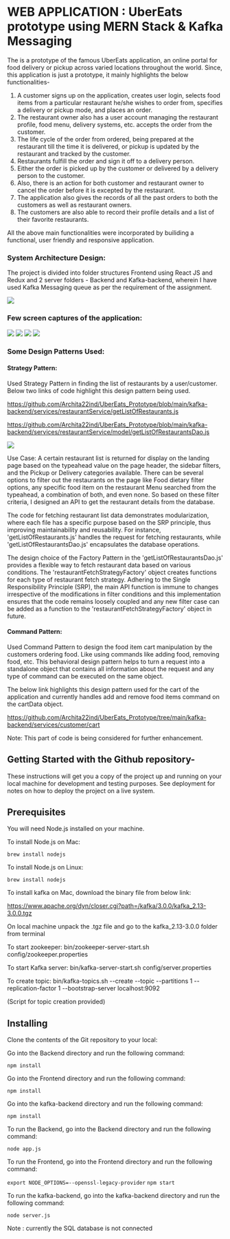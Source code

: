 # **WEB APPLICATION : UberEats prototype using MERN Stack & Kafka Messaging**

The is a prototype of the famous UberEats application, an online portal for food delivery or pickup
across varied locations throughout the world. Since, this application is just a prototype, it mainly
highlights the below functionalities-

1. A customer signs up on the application, creates user login, selects food items from a particular
   restaurant he/she wishes to order from, specifies a delivery or pickup mode, and places an
   order.
2. The restaurant owner also has a user account managing the restaurant profile, food menu,
   delivery systems, etc. accepts the order from the customer.
3. The life cycle of the order from ordered, being prepared at the restaurant till the time it is
   delivered, or pickup is updated by the restaurant and tracked by the customer.
4. Restaurants fulfill the order and sign it off to a delivery person.
5. Either the order is picked up by the customer or delivered by a delivery person to the customer.
6. Also, there is an action for both customer and restaurant owner to cancel the order before it is
   excepted by the restaurant.
7. The application also gives the records of all the past orders to both the customers as well as
   restaurant owners.
8. The customers are also able to record their profile details and a list of their favorite restaurants.

All the above main functionalities were incorporated by builiding a functional, user friendly and responsive application.

### System Architecture Design:

The project is divided into folder structures Frontend using React JS and Redux and 2 server folders - Backend and Kafka-backend, wherein I have used Kafka Messaging queue as per the requirement of the assignment.

<img src="https://github.com/Archita22ind/UberEats_Prototype/blob/main/images/systemarch.png" >

### Few screen captures of the application:

<img src="https://github.com/Archita22ind/UberEats_Prototype/blob/main/images/loginPage.png" >

<img src="https://github.com/Archita22ind/UberEats_Prototype/blob/main/images/glimpseofapp.png" >

<img src="https://github.com/Archita22ind/UberEats_Prototype/blob/main/images/glimpse1.png" >

<img src="https://github.com/Archita22ind/UberEats_Prototype/blob/main/images/orderstatus.png" >

### Some Design Patterns Used:

#### Strategy Pattern:

Used Strategy Pattern in finding the list of restaurants by a user/customer. Below two links of code highlight this design pattern being used.

https://github.com/Archita22ind/UberEats_Prototype/blob/main/kafka-backend/services/restaurantService/getListOfRestaurants.js

https://github.com/Archita22ind/UberEats_Prototype/blob/main/kafka-backend/services/restaurantService/model/getListOfRestaurantsDao.js

<img src ="https://github.com/Archita22ind/UberEats_Prototype/blob/main/images/RestaurantListSearchPage.png">

Use Case: A certain restaurant list is returned for display on the landing page based on the typeahead value on the page header, the sidebar filters, and the Pickup or Delivery categories available. There can be several options to filter out the restaurants on the page like Food dietary filter options, any specific food item on the restaurant Menu searched from the typeahead, a combination of both, and even none. So based on these filter criteria, I designed an API to get the restaurant details from the database.

The code for fetching restaurant list data demonstrates modularization, where each file has a specific purpose based on the SRP principle, thus improving maintainability and reusability. For instance, 'getListOfRestaurants.js' handles the request for fetching restaurants, while 'getListOfRestaurantsDao.js' encapsulates the database operations.

The design choice of the Factory Pattern in the 'getListOfRestaurantsDao.js' provides a flexible way to fetch restaurant data based on various conditions. The 'restaurantFetchStrategyFactory' object creates functions for each type of restaurant fetch strategy. Adhering to the Single Responsibility Principle (SRP), the main API function is immune to changes irrespective of the modifications in filter conditions and this implementation ensures that the code remains loosely coupled and any new filter case can be added as a function to the 'restaurantFetchStrategyFactory' object in future.

#### Command Pattern:

Used Command Pattern to design the food item cart manipulation by the customers ordering food. Like using commands like adding food, removing food, etc. This behavioral design pattern helps to turn a request into a standalone object that contains all information about the request and any type of command can be executed on the same object.

The below link highlights this design pattern used for the cart of the application and currently handles add and remove food items command on the cartData object.

https://github.com/Archita22ind/UberEats_Prototype/tree/main/kafka-backend/services/customer/cart

Note: This part of code is being considered for further enhancement.

## Getting Started with the Github repository-

These instructions will get you a copy of the project up and running on your local machine for development and testing purposes. See deployment for notes on how to deploy the project on a live system.

## Prerequisites

You will need Node.js installed on your machine.

To install Node.js on Mac:

`brew install nodejs`

To install Node.js on Linux:

`brew install nodejs`

To install kafka on Mac, download the binary file from below link:

https://www.apache.org/dyn/closer.cgi?path=/kafka/3.0.0/kafka_2.13-3.0.0.tgz

On local machine unpack the .tgz file and go to the kafka_2.13-3.0.0 folder from terminal

To start zookeeper:
bin/zookeeper-server-start.sh config/zookeeper.properties

To start Kafka server:
bin/kafka-server-start.sh config/server.properties

To create topic:
bin/kafka-topics.sh --create --topic <topicname> --partitions 1 --replication-factor 1 --bootstrap-server localhost:9092

(Script for topic creation provided)

## Installing

Clone the contents of the Git repository to your local:

Go into the Backend directory and run the following command:

`npm install`

Go into the Frontend directory and run the following command:

`npm install`

Go into the kafka-backend directory and run the following command:

`npm install`

To run the Backend, go into the Backend directory and run the following command:

`node app.js`

To run the Frontend, go into the Frontend directory and run the following command:

`export NODE_OPTIONS=--openssl-legacy-provider`
`npm start`

To run the kafka-backend, go into the kafka-backend directory and run the following command:

`node server.js`

Note : currently the SQL database is not connected
